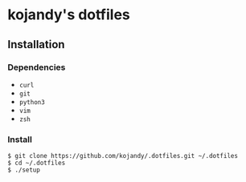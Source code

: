 # kojandy's dotfiles

## Installation
### Dependencies
- `curl`
- `git`
- `python3`
- `vim`
- `zsh`

### Install
```
$ git clone https://github.com/kojandy/.dotfiles.git ~/.dotfiles
$ cd ~/.dotfiles
$ ./setup
```
